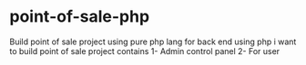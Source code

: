 # point-of-sale-php
Build point of sale project using pure php lang for back end
using php i want to build point of sale project
contains 
1- Admin control panel 
2- For user
